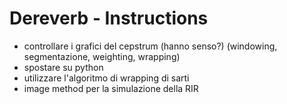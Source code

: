# Dereverb - Instructions

- controllare i grafici del cepstrum (hanno senso?) (windowing, segmentazione, weighting, wrapping)
- spostare su python
- utilizzare l'algoritmo di wrapping di sarti
- image method per la simulazione della RIR

